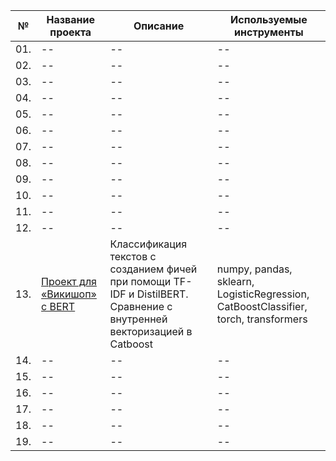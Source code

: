 |№|Название проекта|Описание|Используемые инструменты|
|--|--|--|--|
|01.|--|--|--|
|02.|--|--|--|
|03.|--|--|--|
|04.|--|--|--|
|05.|--|--|--|
|06.|--|--|--|
|07.|--|--|--|
|08.|--|--|--|
|09.|--|--|--|
|10.|--|--|--|
|11.|--|--|--|
|12.|--|--|--|
|13.|[Проект для «Викишоп» с BERT](https://github.com/DEli-26/DS_Practicum/tree/main/class_toxic_text_BERT)|Классификация текстов с созданием фичей при помощи TF-IDF и DistilBERT. Сравнение с внутренней векторизацией в Catboost|numpy, pandas, sklearn, LogisticRegression, CatBoostClassifier, torch, transformers|
|14.|--|--|--|
|15.|--|--|--|
|16.|--|--|--|
|17.|--|--|--|
|18.|--|--|--|
|19.|--|--|--|
